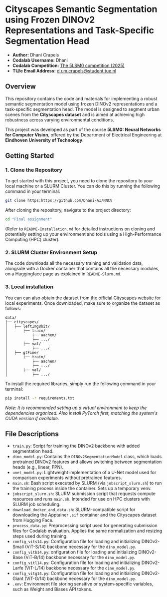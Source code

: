# Cityscapes Semantic Segmentation using Frozen DINOv2 Representations and Task-Specific Segmentation Head

- **Author:** Dhani Crapels
- **Codalab Username:** Dhani
- **Codalab Competition:** [The 5LSM0 competition (2025)](https://codalab.lisn.upsaclay.fr/competitions/21622)
- **TU/e Email Address:** d.r.m.crapels@student.tue.nl

## Overview
This repository contains the code and materials for implementing a robust semantic segmentation model using frozen DINOv2 representations and a task-specific segmentation head. The model is designed to segment urban scenes from the **Cityscapes dataset** and is aimed at achieving high robustness across varying environmental conditions.

This project was developed as part of the course **5LSM0: Neural Networks for Computer Vision**, offered by the Department of Electrical Engineering at **Eindhoven University of Technology**.

## Getting Started

### 1. Clone the Repository
To get started with this project, you need to clone the repository to your local machine or a SLURM Cluster. You can do this by running the following command in your terminal:
```bash
git clone https:https://github.com/Dhani-AI/NNCV
```

After cloning the repository, navigate to the project directory:
```bash
cd "Final assignment"
```

(Refer to ``README-Installation.md`` for detailed instructions on cloning and potentially setting up your environment and tools using a High-Performance Computing (HPC) cluster).

### 2. SLURM Cluster Environment Setup

The code downloads all the necessary training and validation data, alongside with a Docker container that contains all the necessary modules, on a Huggingface page as explained in ``README-Slurm.md``. 

### 3. Local installation

You can can also obtain the dataset from the [official Cityscapes website](https://www.cityscapes-dataset.com/) for local experiments. Once downloaded, make sure to organize the dataset as follows:

```plaintext
data/
├── cityscapes/
│   ├── leftImg8bit/
│       ├── train/
│           ├── aachen/
│           ├── .../
│       ├── val/
│           ├── .../
│   ├── gtFine/
│       ├── train/
│           ├── aachen/
│           ├── .../
│       ├── val/
│           ├── .../
```

To install the required libraries, simply run the following command in your terminal:

```bash
pip install -r requirements.txt
```

*Note: It is recommended setting up a virtual environment to keep the dependencies organized. Also install PyTorch first, matching the system's CUDA version if available.* 

## File Descriptions

- `train.py`: Script for training the DINOv2 backbone with added segmentation head.
- `dino_model.py`: Contains the `DINOv2SegmentationModel` class, which loads pretrained DINOv2 features and allows switching between segmentation heads (e.g., linear, FPN).
- `unet_model.py`: Lightweight implementation of a U-Net model used for comparison experiments without pretrained features.
- `main.sh`: Bash script executed by SLURM (via `jobscript_slurm.sh`) to run the training process inside the container. Sets up a temporary venv.
- `jobscript_slurm.sh`: SLURM submission script that requests compute resources and runs `main.sh`. Intended for use on HPC clusters with SLURM job scheduling.
- `download_docker_and_data.sh`: SLURM-compatible script for downloading the Apptainer `.sif` container and the Cityscapes dataset from Hugging Face.
- `process_data.py`: Preprocessing script used for generating submission files for Codalab evaluation. Applies the same normalization and resizing steps used during training.
- `config_vits14.py`: Configuration file for loading and initializing DINOv2-Small (ViT-S/14) backbone necessary for the `dino_model.py`.
- `config_vitb14.py`: onfiguration file for loading and initializing DINOv2-Base (ViT-B/14) backbone necessary for the `dino_model.py`.
- `config_vitl14.py`: Configuration file for loading and initializing DINOv2-Larfe (ViT-L/14) backbone necessary for the `dino_model.py`.
- `config_vitg14.py`: Configuration file for loading and initializing DINOv2-Giant (ViT-G/14) backbone necessary for the `dino_model.py`.
- `.env`: Environment file storing sensitive or system-specific variables, such as Weight and Biases API tokens.